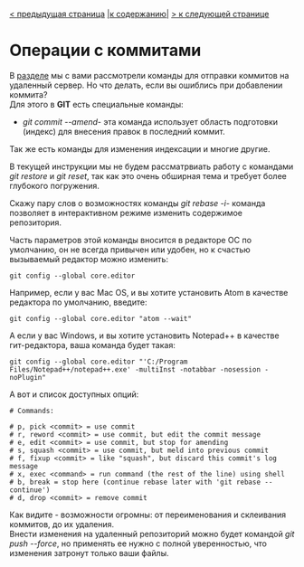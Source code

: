 [< предыдущая страница](./7.commands_change_record.md "Изменение учетных данных записи") [|к содержанию|](./README.md "Содержание") [> к следующей странице](./9.commands_branch_management.md "Управление ветками репозитория")  
# Операции с коммитами  
В [разделе](./6.commands_basic.md "Базовые команды") мы с вами рассмотрели команды для отправки коммитов на удаленный сервер. Но что делать, если вы ошиблись при добавлении коммита?  
Для этого в **GIT** есть специальные команды:  
+ *git commit --amend*- эта команда использует область подготовки (индекс) для внесения правок в последний коммит.  

Так же есть команды для изменения индексации и многие другие.  

В текущей инструкции мы не будем рассматрвиать работу с командами *git restore* и *git reset*, так как это очень обширная тема и требует более глубокого погружения.  

Скажу пару слов о возможностях команды *git rebase -i*- команда позволяет в интерактивном режиме изменить содержимое репозитория.  

Часть параметров этой команды вносится в редакторе ОС по умолчанию, он не всегда привычен или удобен, но к счастью вызываемый редактор можно изменить:  

    git config --global core.editor  

Например, если у вас Mac OS, и вы хотите установить Atom в качестве редактора по умолчанию, введите:

    git config --global core.editor "atom --wait"  

А если у вас Windows, и вы хотите установить Notepad++ в качестве гит-редактора, ваша команда будет такая:

    git config --global core.editor "'C:/Program Files/Notepad++/notepad++.exe' -multiInst -notabbar -nosession -noPlugin"  

А вот и список доступных опций:  

    # Commands:

    # p, pick <commit> = use commit
    # r, reword <commit> = use commit, but edit the commit message
    # e, edit <commit> = use commit, but stop for amending
    # s, squash <commit> = use commit, but meld into previous commit
    # f, fixup <commit> = like "squash", but discard this commit's log message
    # x, exec <command> = run command (the rest of the line) using shell
    # b, break = stop here (continue rebase later with 'git rebase --continue')
    # d, drop <commit> = remove commit  

Как видите - возможности огромны: от переименования и склеивания коммитов, до их удаления.  
Внести изменения на удаленный репозиторий можно будет командой *git push --force*, но применять ее нужно с полной уверенностью, что изменения затронут только ваши файлы. 
